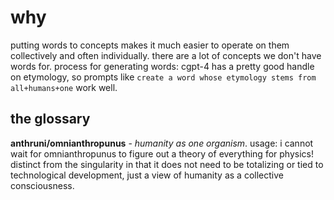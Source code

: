 # why
putting words to concepts makes it much easier to operate on them collectively and often individually. there are a lot of concepts we don't have words for.
process for generating words: cgpt-4 has a pretty good handle on etymology, so prompts like `create a word whose etymology stems from all+humans+one` work well.

## the glossary
**anthruni/omnianthropunus** - *humanity as one organism*. usage: i cannot wait for omnianthropunus to figure out a theory of everything for physics! distinct from the singularity in that it does not need to be totalizing or tied to technological development, just a view of humanity as a collective consciousness.
